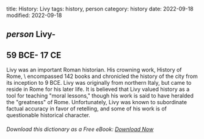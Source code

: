 title: History: Livy
tags: history, person
category: history
date: 2022-09-18
modified: 2022-09-18

## _person_  Livy-
  59 BCE-
17 CE
-
Livy was an important Roman
historian.  His crowning work,   History of Rome, \ encompassed 142
books and chronicled the history of the city from its inception to
  9 BCE.
  Livy was originally from northern Italy, but came to
reside in Rome for his later life.  It is believed that Livy valued
history as a tool for teaching "moral lessons," though his work is
said to have heralded the "greatness" of Rome.  Unfortunately, Livy
was known to subordinate factual accuracy in favor of retelling, and
some of his work is of questionable historical character.


###### Download *this* dictionary as a Free eBook: [Download Now]({static}static/SerfHistoryDictionary.pdf)

